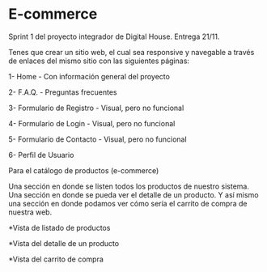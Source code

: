 # E-commerce
Sprint 1 del proyecto integrador de Digital House. Entrega 21/11.

Tenes que crear un sitio web, el cual sea responsive y navegable a través de enlaces del mismo sitio con las siguientes páginas:

1- Home - Con información general del proyecto

2- F.A.Q. - Preguntas frecuentes

3- Formulario de Registro - Visual, pero no funcional

4- Formulario de Login - Visual, pero no funcional

5- Formulario de Contacto - Visual, pero no funcional

6- Perfil de Usuario

Para el catálogo de productos (e-commerce)

Una sección en donde se listen todos los productos de nuestro sistema. Una sección en donde se pueda ver el detalle de un producto. Y así mismo una sección en donde podamos ver cómo sería el carrito de compra de nuestra web.

*Vista de listado de productos

*Vista del detalle de un producto

*Vista del carrito de compra
